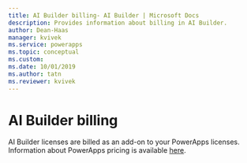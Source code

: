 ```yaml
---
title: AI Builder billing- AI Builder | Microsoft Docs
description: Provides information about billing in AI Builder.
author: Dean-Haas
manager: kvivek
ms.service: powerapps
ms.topic: conceptual
ms.custom: 
ms.date: 10/01/2019
ms.author: tatn
ms.reviewer: kvivek
---
```


# AI Builder billing

AI Builder licenses are billed as an add-on to your PowerApps licenses. Information about PowerApps pricing is available [here](https://powerapps.microsoft.com/en-us/pricing/).
